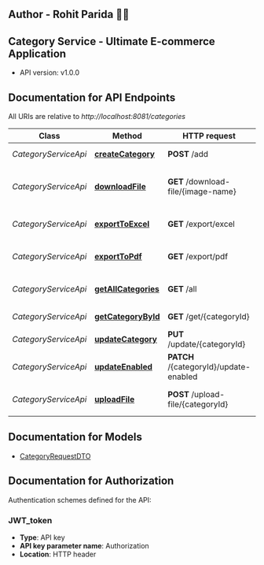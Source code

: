 ## Author - Rohit Parida 🙋‍♂️

## Category Service - Ultimate E-commerce Application

- API version: v1.0.0

## Documentation for API Endpoints

All URIs are relative to *http://localhost:8081/categories*

 Class                | Method                                                              | HTTP request                           | Description                             
----------------------|---------------------------------------------------------------------|----------------------------------------|-----------------------------------------
 *CategoryServiceApi* | [**createCategory**](docs/CategoryServiceApi.md#createCategory)     | **POST** /add                          | Create Category API                     
 *CategoryServiceApi* | [**downloadFile**](docs/CategoryServiceApi.md#downloadFile)         | **GET** /download-file/{image-name}    | Download image of category by file name 
 *CategoryServiceApi* | [**exportToExcel**](docs/CategoryServiceApi.md#exportToExcel)       | **GET** /export/excel                  | Export categories data in Excel         
 *CategoryServiceApi* | [**exportToPdf**](docs/CategoryServiceApi.md#exportToPdf)           | **GET** /export/pdf                    | Export categories data in Pdf           
 *CategoryServiceApi* | [**getAllCategories**](docs/CategoryServiceApi.md#getAllCategories) | **GET** /all                           | Get all managed categories              
 *CategoryServiceApi* | [**getCategoryById**](docs/CategoryServiceApi.md#getCategoryById)   | **GET** /get/{categoryId}              | Get category by Id                      
 *CategoryServiceApi* | [**updateCategory**](docs/CategoryServiceApi.md#updateCategory)     | **PUT** /update/{categoryId}           | Update Category                         
 *CategoryServiceApi* | [**updateEnabled**](docs/CategoryServiceApi.md#updateEnabled)       | **PATCH** /{categoryId}/update-enabled | Update Category Enable/Disable          
 *CategoryServiceApi* | [**uploadFile**](docs/CategoryServiceApi.md#uploadFile)             | **POST** /upload-file/{categoryId}     | Upload category&#x27;s image            

## Documentation for Models

- [CategoryRequestDTO](docs/CategoryRequestDTO.md)

## Documentation for Authorization

Authentication schemes defined for the API:

### JWT_token

- **Type**: API key
- **API key parameter name**: Authorization
- **Location**: HTTP header